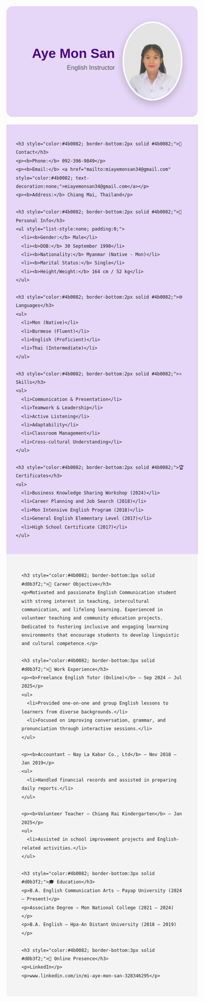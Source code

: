 <div style="display:flex; align-items:center; justify-content:flex-end; background:#e6d6f7; padding:40px; border-radius:16px; color:#333; font-family:'Poppins',sans-serif; margin-bottom:20px;">
  
  <!-- Name and Title -->
  <div style="text-align:right; margin-right:20px;">
    <h1 style="margin:0; font-size:2.5em; font-weight:700; color:#4b0082;">Aye Mon San</h1>
    <h3 style="margin-top:8px; font-weight:500; color:#555;">English Instructor</h3>
  </div>

  <!-- Photo -->
  <div style="flex-shrink:0;">
    <img src="amscvphoto.jpg" alt="Aye Mon San Photo" width="150" style="border-radius:50%; border:4px solid #fff; box-shadow:0 8px 20px rgba(0,0,0,0.2);">
  </div>
</div>

<div style="display:flex; flex-wrap:wrap; font-family:'Poppins',sans-serif;">

  <!-- Sidebar -->
  <div style="flex:1; min-width:250px; background:#e6d6f7; padding:25px; border-right:1px solid #d0b3f2; line-height:1.6;">

    <h3 style="color:#4b0082; border-bottom:2px solid #4b0082;">📇 Contact</h3>
    <p><b>Phone:</b> 092-396-9849</p>
    <p><b>Email:</b> <a href="mailto:miayemonsan34@gmail.com" style="color:#4b0082; text-decoration:none;">miayemonsan34@gmail.com</a></p>
    <p><b>Address:</b> Chiang Mai, Thailand</p>

    <h3 style="color:#4b0082; border-bottom:2px solid #4b0082;">👤 Personal Info</h3>
    <ul style="list-style:none; padding:0;">
      <li><b>Gender:</b> Male</li>
      <li><b>DOB:</b> 30 September 1998</li>
      <li><b>Nationality:</b> Myanmar (Native - Mon)</li>
      <li><b>Marital Status:</b> Single</li>
      <li><b>Height/Weight:</b> 164 cm / 52 kg</li>
    </ul>

    <h3 style="color:#4b0082; border-bottom:2px solid #4b0082;">🌐 Languages</h3>
    <ul>
      <li>Mon (Native)</li>
      <li>Burmese (Fluent)</li>
      <li>English (Proficient)</li>
      <li>Thai (Intermediate)</li>
    </ul>

    <h3 style="color:#4b0082; border-bottom:2px solid #4b0082;">⭐ Skills</h3>
    <ul>
      <li>Communication & Presentation</li>
      <li>Teamwork & Leadership</li>
      <li>Active Listening</li>
      <li>Adaptability</li>
      <li>Classroom Management</li>
      <li>Cross-cultural Understanding</li>
    </ul>

    <h3 style="color:#4b0082; border-bottom:2px solid #4b0082;">🏆 Certificates</h3>
    <ul>
      <li>Business Knowledge Sharing Workshop (2024)</li>
      <li>Career Planning and Job Search (2018)</li>
      <li>Mon Intensive English Program (2018)</li>
      <li>General English Elementary Level (2017)</li>
      <li>High School Certificate (2017)</li>
    </ul>
  </div>

  <!-- MAIN CONTENT -->
  <div style="flex:2; min-width:300px; background:#f4f4f4; padding:30px 40px; line-height:1.6;">

    <h3 style="color:#4b0082; border-bottom:3px solid #d0b3f2;">🎯 Career Objective</h3>
    <p>Motivated and passionate English Communication student with strong interest in teaching, intercultural communication, and lifelong learning. Experienced in volunteer teaching and community education projects. Dedicated to fostering inclusive and engaging learning environments that encourage students to develop linguistic and cultural competence.</p>

    <h3 style="color:#4b0082; border-bottom:3px solid #d0b3f2;">💼 Work Experience</h3>
    <p><b>Freelance English Tutor (Online)</b> — Sep 2024 – Jul 2025</p>
    <ul>
      <li>Provided one-on-one and group English lessons to learners from diverse backgrounds.</li>
      <li>Focused on improving conversation, grammar, and pronunciation through interactive sessions.</li>
    </ul>

    <p><b>Accountant — Nay La Kabar Co., Ltd</b> — Nov 2018 – Jan 2019</p>
    <ul>
      <li>Handled financial records and assisted in preparing daily reports.</li>
    </ul>

    <p><b>Volunteer Teacher — Chiang Rai Kindergarten</b> — Jan 2025</p>
    <ul>
      <li>Assisted in school improvement projects and English-related activities.</li>
    </ul>

    <h3 style="color:#4b0082; border-bottom:3px solid #d0b3f2;">🎓 Education</h3>
    <p>B.A. English Communication Arts — Payap University (2024 – Present)</p>
    <p>Associate Degree — Mon National College (2021 – 2024)</p>
    <p>B.A. English — Hpa-An Distant University (2018 – 2019)</p>

    <h3 style="color:#4b0082; border-bottom:3px solid #d0b3f2;">🔗 Online Presence</h3>
    <p>LinkedIn</p>
    <p>www.linkedin.com/in/mi-aye-mon-san-328346295</p>

  </div>
</div>
